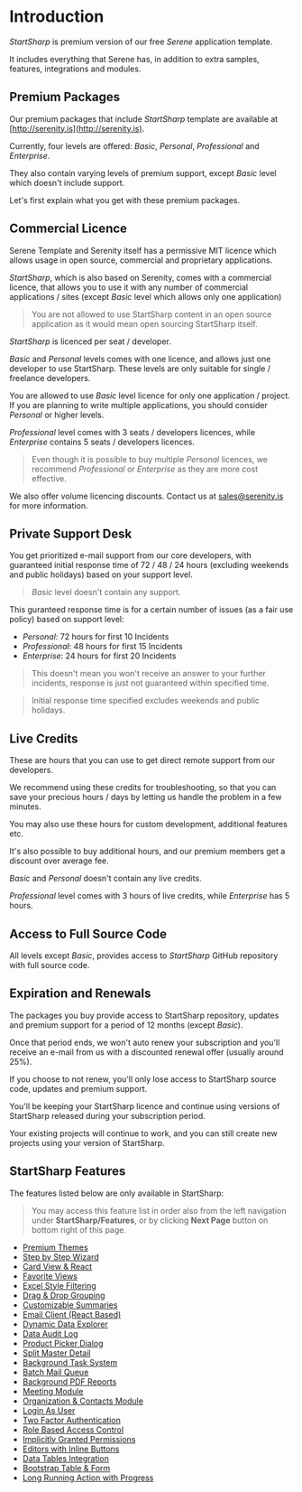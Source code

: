 ﻿# Introduction

*StartSharp* is premium version of our free *Serene* application template.

It includes everything that Serene has, in addition to extra samples, features, integrations and modules.

## Premium Packages

Our premium packages that include *StartSharp* template are available at [http://serenity.is](http://serenity.is). 

Currently, four levels are offered: _Basic_, _Personal_, _Professional_ and _Enterprise_.

They also contain varying levels of premium support, except _Basic_ level which doesn't include support.

Let's first explain what you get with these premium packages.

## Commercial Licence

Serene Template and Serenity itself has a permissive MIT licence which allows usage in open source, commercial and proprietary applications.

*StartSharp*, which is also based on Serenity, comes with a commercial licence, that allows you to use it with any number of commercial applications / sites (except _Basic_ level which allows only one application)

> You are not allowed to use StartSharp content in an open source application as it would mean open sourcing StartSharp itself.

*StartSharp* is licenced per seat / developer. 

_Basic_ and _Personal_ levels comes with one licence, and allows just one developer to use StartSharp. These levels are only suitable for single / freelance developers.

You are allowed to use _Basic_ level licence for only one application / project. If you are planning to write multiple applications, you should consider _Personal_ or higher levels.   

_Professional_ level comes with 3 seats / developers licences, while _Enterprise_ contains 5 seats / developers licences. 

> Even though it is possible to buy multiple _Personal_ licences, we recommend _Professional_ or _Enterprise_ as they are more cost effective.

We also offer volume licencing discounts. Contact us at [sales@serenity.is](mailto:sales@serenity.is) for more information.

## Private Support Desk

You get prioritized e-mail support from our core developers, with guaranteed initial response time of 72 / 48 / 24 hours (excluding weekends and public holidays) based on your support level.

> _Basic_ level doesn't contain any support.

This guranteed response time is for a certain number of issues (as a fair use policy) based on support level:

- _Personal_: 72 hours for first 10 Incidents
- _Professional_: 48 hours for first 15 Incidents
- _Enterprise_: 24 hours for first 20 Incidents

> This doesn't mean you won't receive an answer to your further incidents, response is just not guaranteed within specified time. 

> Initial response time specified excludes weekends and public holidays.

## Live Credits

These are hours that you can use to get direct remote support from our developers. 

We recommend using these credits for troubleshooting, so that you can save your precious hours / days by letting us handle the problem in a few minutes.

You may also use these hours for custom development, additional features etc.

It's also possible to buy additional hours, and our premium members get a discount over average fee.

_Basic_ and _Personal_ doesn't contain any live credits.

_Professional_ level comes with 3 hours of live credits, while _Enterprise_ has 5 hours.

## Access to Full Source Code

All levels except _Basic_, provides access to _StartSharp_ GitHub repository with full source code.

## Expiration and Renewals

The packages you buy provide access to StartSharp repository, updates and premium support for a period of 12 months (except _Basic_).

Once that period ends, we won't auto renew your subscription and you'll receive an e-mail from us with a discounted renewal offer (usually around 25%).

If you choose to not renew, you'll only lose access to StartSharp source code, updates and premium support.

You'll be keeping your StartSharp licence and continue using versions of StartSharp released during your subscription period.

Your existing projects will continue to work, and you can still create new projects using your version of StartSharp.

## StartSharp Features

The features listed below are only available in StartSharp:

> You may access this feature list in order also from the left navigation under **StartSharp/Features**, or by clicking **Next Page** button on bottom right of this page.

* [Premium Themes](features/premium-themes.md)
* [Step by Step Wizard](features/step-by-step-wizard.md)
* [Card View & React](features/card-view-react.md)
* [Favorite Views](features/favorite-views.md)
* [Excel Style Filtering](features/excel-style-filtering.md)
* [Drag & Drop Grouping](features/drag-drop-grouping.md)
* [Customizable Summaries](features/customizable-summaries.md)
* [Email Client (React Based)](features/email-client.md)
* [Dynamic Data Explorer](features/data-explorer.md)
* [Data Audit Log](features/data-audit-log.md)
* [Product Picker Dialog](features/product-picker-dialog.md)
* [Split Master Detail](features/split-master-detail.md)
* [Background Task System](features/background-task-system.md)
* [Batch Mail Queue](features/batch-mail-queue.md)
* [Background PDF Reports](features/background-pdf-reports.md)
* [Meeting Module](features/meeting-module.md)
* [Organization & Contacts Module](features/organization-contacts-module.md)
* [Login As User](features/login-as-user.md)
* [Two Factor Authentication](features/two-factor-auth.md)
* [Role Based Access Control](features/role-based-access-control.md)
* [Implicitly Granted Permissions](features/implicitly-granted-permissions.md)
* [Editors with Inline Buttons](features/editors-with-inline-buttons.md)
* [Data Tables Integration](features/data-tables-integration.md)
* [Bootstrap Table & Form](features/bootstrap-table-form.md)
* [Long Running Action with Progress](features/long-running-action-progress.md)